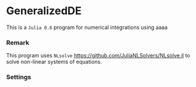 # GeneralizedDE
This is a `Julia 0.6` program for numerical integrations
using aaaa

### Remark
This program uses `NLsolve` <https://github.com/JuliaNLSolvers/NLsolve.jl>
to solve non-linear systems of equations.

### Settings
